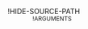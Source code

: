 !HIDE-SOURCE-PATH
<br/>
<sub>
&nbsp;&nbsp;&nbsp;&nbsp;&nbsp;&nbsp;&nbsp;&nbsp;&nbsp;&nbsp;&nbsp;&nbsp;&nbsp;&nbsp;
!ARGUMENTS
</sub>
